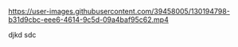 <!-- https://user-images.githubusercontent.com/39458005/130194781-e3a442cd-f339-4264-ae25-195f6736d5a9.mp4 -->



https://user-images.githubusercontent.com/39458005/130194798-b31d9cbc-eee6-4614-9c5d-09a4baf95c62.mp4

djkd sdc
